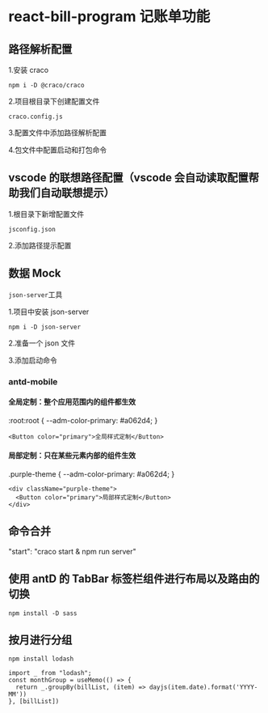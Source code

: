 # react-bill-program 记账单功能

## 路径解析配置

1.安装 craco

`npm i -D @craco/craco`

2.项目根目录下创建配置文件

`craco.config.js`

3.配置文件中添加路径解析配置

4.包文件中配置启动和打包命令

## vscode 的联想路径配置（vscode 会自动读取配置帮助我们自动联想提示）

1.根目录下新增配置文件

`jsconfig.json`

2.添加路径提示配置

## 数据 Mock

`json-server`工具

1.项目中安装 json-server

`npm i -D json-server`

2.准备一个 json 文件

3.添加启动命令

### antd-mobile

#### 全局定制：整个应用范围内的组件都生效

:root:root {
--adm-color-primary: #a062d4;
}

`<Button color="primary">全局样式定制</Button>`

#### 局部定制：只在某些元素内部的组件生效

.purple-theme {
--adm-color-primary: #a062d4;
}

    <div className="purple-theme">
      <Button color="primary">局部样式定制</Button>
    </div>

## 命令合并

"start": "craco start & npm run server"

## 使用 antD 的 TabBar 标签栏组件进行布局以及路由的切换

`npm install -D sass`

## 按月进行分组

`npm install lodash`

    import _ from "lodash";
    const monthGroup = useMemo(() => {
      return _.groupBy(billList, (item) => dayjs(item.date).format('YYYY-MM'))
    }, [billList])
